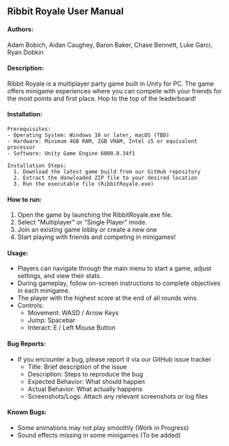 ## Ribbit Royale User Manual
#### Authors:
Adam Bobich, Aidan Caughey, Baron Baker, Chase Bennett, Luke Garci, Ryan Dobkin
#### Description:
Ribbit Royale is a multiplayer party game built in Unity for PC. The game offers minigame experiences where you can compete with your friends for the most points and first place. Hop to the top of the leaderboard!
#### Installation:
    Prerequisites:
    - Operating System: Windows 10 or later, macOS (TBD)
    - Hardware: Minimum 4GB RAM, 2GB VRAM, Intel i5 or equivalent processor
    - Software: Unity Game Engine 6000.0.34f1
    
    Installation Steps:
      1. Download the latest game build from our GitHub repository
      2. Extract the donwloaded ZIP file to your desired location
      3. Run the executable file (RibbitRoyale.exe)
#### How to run:
  1. Open the game by launching the RibbitRoyale.exe file.
  2. Select "Multiplayer" or "Single Player" mode.
  3. Join an existing game lobby or create a new one
  4. Start playing with friends and competing in minigames!
#### Usage:
  - Players can navigate through the main menu to start a game, adjust settings, and view their stats.
  - During gameplay, follow on-screen instructions to complete objectives in each minigame.
  - The player with the highest score at the end of all rounds wins.
  - Controls:
      - Movement: WASD / Arrow Keys
      - Jump: Spacebar
      - Interact: E / Left Mouse Button
#### Bug Reports:
  - If you encounter a bug, please report it via our GitHub issue tracker
    - Title: Brief description of the issue
    - Description: Steps to reproduce the bug
    - Expected Behavior: What should happen
    - Actual Behavior: What actually happens
    - Screenshots/Logs: Attach any relevant screenshots or log files
#### Known Bugs:
  - Some animations may not play smoothly (Work in Progress)
  - Sound effects missing in some minigames (To be added)
